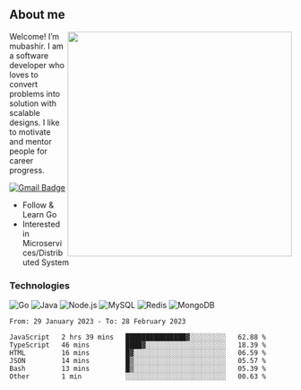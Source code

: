 ## About me

<img align="right" src="https://github-readme-stats-zhiwei-feng.vercel.app/api?username=mub4shir&show_icons=true" width="400" />

Welcome! I’m mubashir. I am a software developer who loves to convert problems into solution with scalable designs. I like to motivate and mentor people for career progress.

[![Gmail Badge](https://img.shields.io/badge/-mubashir11131719@gmail.com-c14438?style=flat-square&logo=Gmail&logoColor=white&link=mailto:mubashir11131719@gmail.com)](mailto:mubashir11131719@gmail.com)




- Follow & Learn Go
- Interested in Microservices/Distributed System


### Technologies
![Go](https://img.shields.io/badge/-Go-000000?style=flat-square&logo=go)
![Java](https://img.shields.io/badge/-Java-E34A86?style=flat-square&logo=java)
![Node.js](https://img.shields.io/badge/-Node.js-000000?style=flat-square&logo=node.js)
![MySQL](https://img.shields.io/badge/-MySQL-orange?style=flat-square&logo=MySQL)
![Redis](https://img.shields.io/badge/-Redis-black?style=flat-square&logo=Redis)
![MongoDB](https://img.shields.io/badge/-MongoDB-000000?style=flat-square&logo=mongodb)






<!--START_SECTION:waka-->

```text
From: 29 January 2023 - To: 28 February 2023

JavaScript   2 hrs 39 mins   ███████████████▓░░░░░░░░░   62.88 %
TypeScript   46 mins         ████▓░░░░░░░░░░░░░░░░░░░░   18.39 %
HTML         16 mins         █▓░░░░░░░░░░░░░░░░░░░░░░░   06.59 %
JSON         14 mins         █▒░░░░░░░░░░░░░░░░░░░░░░░   05.57 %
Bash         13 mins         █▒░░░░░░░░░░░░░░░░░░░░░░░   05.39 %
Other        1 min           ░░░░░░░░░░░░░░░░░░░░░░░░░   00.63 %
```

<!--END_SECTION:waka-->
</p>



